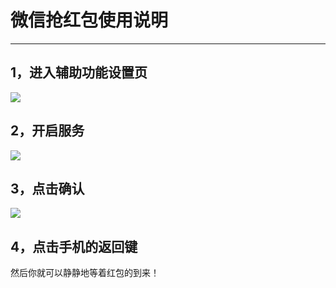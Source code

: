 # 微信抢红包使用说明

-----

## 1，进入辅助功能设置页

![](https://raw.githubusercontent.com/huzhenjie/LuckyMoney/master/images/step.1.jpg)

## 2，开启服务

![](https://raw.githubusercontent.com/huzhenjie/LuckyMoney/master/images/step.2.jpg)

## 3，点击确认

![](https://raw.githubusercontent.com/huzhenjie/LuckyMoney/master/images/step.3.jpg)

## 4，点击手机的返回键

然后你就可以静静地等着红包的到来！